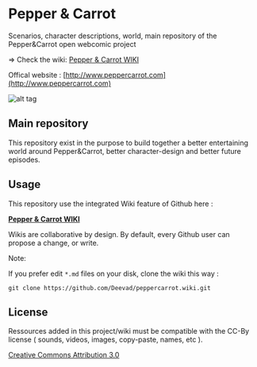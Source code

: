 # Pepper & Carrot
Scenarios, character descriptions, world, main repository of the Pepper&amp;Carrot open webcomic project

=> Check the wiki: [ Pepper & Carrot WIKI ](https://github.com/Deevad/peppercarrot/wiki)

Offical website : [http://www.peppercarrot.com](http://www.peppercarrot.com)

![alt tag](http://www.peppercarrot.com/data/images/artworks/2015-02-05_Pepper-and-Carrot_cover-artwork.jpg)

## Main repository

This repository exist in the purpose to build together a better entertaining world around Pepper&Carrot, better character-design and better future episodes.

## Usage

This repository use the integrated Wiki feature of Github here :

**[ Pepper & Carrot WIKI ](https://github.com/Deevad/peppercarrot/wiki)**

Wikis are collaborative by design. By default, every Github user can propose a change, or write.

Note: 

If you prefer edit ```*.md``` files on your disk, clone the wiki this way :

```git clone https://github.com/Deevad/peppercarrot.wiki.git```

## License

Ressources added in this project/wiki must be compatible with the CC-By license ( sounds, videos, images, copy-paste, names, etc ).

[Creative Commons Attribution 3.0](https://creativecommons.org/licenses/by/3.0/)


